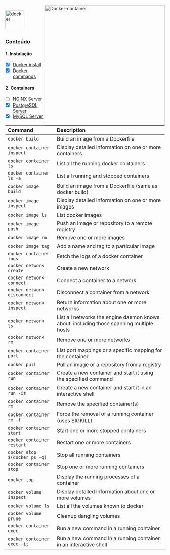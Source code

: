 <div style="display: inline_block"><br>
  <img align="right" alt="Docker-container" style="width: auto; height:380px;" 
     src="https://tel4vn.edu.vn/uploads/2020/10/tong-quan-kien-truc-cua-docker-tel4vn-01.png">
</div>

<div style="display: inline_block"><br>
  <img align="left" alt="docker" style="width: auto; height:60px;" 
     src="https://upload.wikimedia.org/wikipedia/commons/4/4e/Docker_%28container_engine%29_logo.svg">
</div>

<br><br><br>

### Conteúdo

#### 1. Instalação
- [x] [Docker install](https://github.com/dev-carvalho/docker/blob/main/docker-install.md)
- [x] [Docker commands](https://github.com/dev-carvalho/docker/blob/main/docker-commands.md)

#### 2. Containers
- [ ] [NGINX Server](https://github.com/dev-carvalho/docker/tree/main/containers/nginx.md)
- [x] [PostgreSQL Server](https://github.com/dev-carvalho/docker/tree/main/containers/postgres.md)
- [x] [MySQL Server](https://github.com/dev-carvalho/docker/tree/main/containers/mysql.md)

| Command                       | Description                                                                              |
| :---------------------------- | :--------------------------------------------------------------------------------------- |
| `docker build`                | Build an image from a Dockerfile                                                         |
| `docker container inspect`    | Display detailed information on one or more containers                                   |
| `docker container ls`         | List all the running docker containers                                                   |
| `docker container ls -a`      | List all running and stopped containers                                                  |
| `docker image build`          | Build an image from a Dockerfile (same as docker build)                                  |
| `docker image inspect`        | Display detailed information on one or more images                                       |
| `docker image ls`             | List docker images                                                                       |
| `docker image push`           | Push an image or repository to a remote registry                                         |
| `docker image rm`             | Remove one or more images                                                                |
| `docker image tag`            | Add a name and tag to a particular image                                                 |
| `docker container logs`       | Fetch the logs of a docker container                                                     |
| `docker network create`       | Create a new network                                                                     |
| `docker network connect`      | Connect a container to a network                                                         |
| `docker network disconnect`   | Disconnect a container from a network                                                    |
| `docker network inspect`      | Return information about one or more networks                                            |
| `docker network ls`           | List all networks the engine daemon knows about, including those spanning multiple hosts |
| `docker network rm`           | Remove one or more networks                                                              |
| `docker container port`       | List port mappings or a specific mapping for the container                               |
| `docker pull`                 | Pull an image or a repository from a registry                                            |
| `docker container run`        | Create a new container and start it using the specified command                          |
| `docker container run -it`    | Create a new container and start it in an interactive shell                              |
| `docker container rm`         | Remove the specified container(s)                                                        |
| `docker container rm -f`      | Force the removal of a running container (uses SIGKILL)                                  |
| `docker container start`      | Start one or more stopped containers                                                     |
| `docker container restart`    | Restart one or more containers
| `docker stop $(docker ps -q)` | Stop all running containers                                                              |
| `docker container stop`       | Stop one or more running containers                                                      |
| `docker top`                  | Display the running processes of a container                                             |
| `docker volume inspect`       | Display detailed information about one or more volumes                                   |
| `docker volume ls`            | List all the volumes known to docker                                                     |
| `docker volume prune`         | Cleanup dangling volumes                                                                 |
| `docker container exec`       | Run a new command in a running container                                                 |
| `docker container exec -it`   | Run a new command in a running container in an interactive shell                         |
